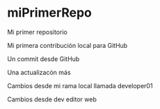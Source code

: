 # miPrimerRepo

Mi primer repositorio

Mi primera contribución local para GitHub

Un commit desde GitHub

Una actualizacón más

Cambios desde mi rama local llamada developer01

Cambios desde dev editor web
